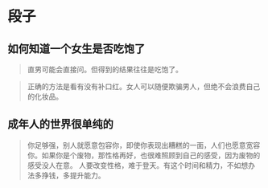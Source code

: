 # 段子
## 如何知道一个女生是否吃饱了
> 直男可能会直接问。但得到的结果往往是吃饱了。

> 正确的方法是看有没有补口红。女人可以随便欺骗男人，但绝不会浪费自己的化妆品。

## 成年人的世界很单纯的
> 你足够强，别人就愿意包容你，即使你表现出糟糕的一面，人们也愿意宽容你。如果你是个废物，那性格再好，也很难照顾到自己的感受，因为废物的感受没人在意。
> 人要改变性格，难于登天。有这个时间和精力，不如想办法多挣钱，多提升能力。